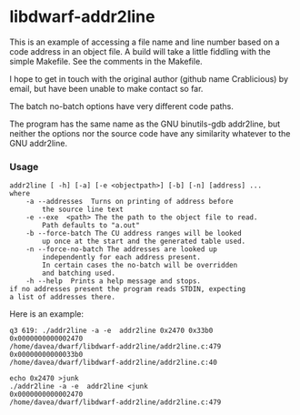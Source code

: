 # libdwarf-addr2line

This is an example of accessing a file name and line number
based on a code address in an object file. 
A build will take a little fiddling with the simple Makefile.
See the comments in the Makefile.

I hope to get in touch with the original author
(github name Crablicious) by email, but have been
unable to make contact so far.

The batch no-batch options have very different code paths.

The program has the same name as the GNU binutils-gdb
addr2line, but neither the options nor the source
code have any similarity whatever to the GNU addr2line.

### Usage

    addr2line [ -h] [-a] [-e <objectpath>] [-b] [-n] [address] ...
    where
        -a --addresses  Turns on printing of address before
            the source line text
        -e --exe  <path> The the path to the object file to read.
            Path defaults to "a.out"
        -b --force-batch The CU address ranges will be looked
            up once at the start and the generated table used.
        -n --force-no-batch The addresses are looked up
            independently for each address present.
            In certain cases the no-batch will be overridden
            and batching used.
        -h --help  Prints a help message and stops.
    if no addresses present the program reads STDIN, expecting
    a list of addresses there. 

Here is an example:

    q3 619: ./addr2line -a -e  addr2line 0x2470 0x33b0
    0x0000000000002470
    /home/davea/dwarf/libdwarf-addr2line/addr2line.c:479
    0x00000000000033b0
    /home/davea/dwarf/libdwarf-addr2line/addr2line.c:40

    echo 0x2470 >junk
    ./addr2line -a -e  addr2line <junk
    0x0000000000002470
    /home/davea/dwarf/libdwarf-addr2line/addr2line.c:479

